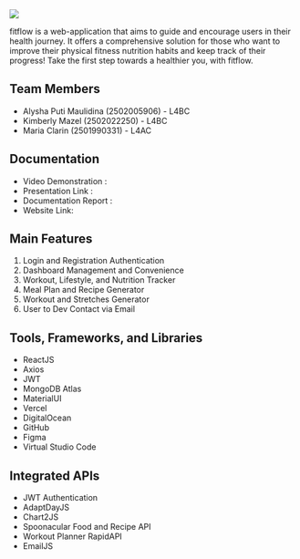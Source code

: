 
<img src="https://cdn.discordapp.com/attachments/794551109523341353/1114601374013997106/1.png">

fitflow is a web-application that aims to guide and encourage users in their health journey. It offers a comprehensive solution for those who want to improve their physical fitness nutrition habits and keep track of their progress! Take the first step towards a healthier you, with fitflow.

## Team Members
* Alysha Puti Maulidina (2502005906) - L4BC
* Kimberly Mazel (2502022250) - L4BC
* Maria Clarin (2501990331) - L4AC

## Documentation 
* Video Demonstration :
* Presentation Link :
* Documentation Report :
* Website Link:

## Main Features 
1. Login and Registration Authentication
2. Dashboard Management and Convenience 
3. Workout, Lifestyle, and Nutrition Tracker
4. Meal Plan and Recipe Generator
5. Workout and Stretches Generator
6. User to Dev Contact via Email

## Tools, Frameworks, and Libraries
* ReactJS
* Axios
* JWT
* MongoDB Atlas
* MaterialUI
* Vercel
* DigitalOcean
* GitHub
* Figma
* Virtual Studio Code


## Integrated APIs
* JWT Authentication
* AdaptDayJS
* Chart2JS
* Spoonacular Food and Recipe API
* Workout Planner RapidAPI
* EmailJS

